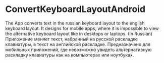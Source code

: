 # ConvertKeyboardLayoutAndroid
The App converts text in the russian keyboard layout to the english keyboard layout. 
It designs for mobile apps, where it is impossible to view the alternative keyboard layout like in desktops or laptops.
(In Russian) Приложение меняет текст, набранный на русской раскладке клавиатуры, в текст на английской раскладке. 
Предназначено для мобильных приложений, где невозможно увидеть альтернативную раскладку клавиатуры как на компьютерах или ноутбуках.
